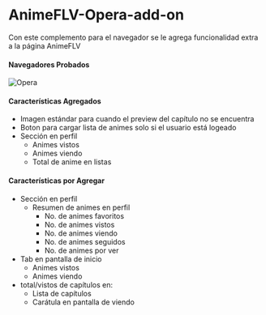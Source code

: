 # AnimeFLV-Opera-add-on

Con este complemento para el navegador se le agrega funcionalidad extra a la página AnimeFLV

#### Navegadores Probados

![Opera](https://img.shields.io/badge/Opera_GX-ff1b2d?logo=opera&logoColor=white)

#### Características Agregados

- Imagen estándar para cuando el preview del capítulo no se encuentra
- Boton para cargar lista de animes solo si el usuario está logeado
- Sección en perfil
  - Animes vistos
  - Animes viendo
  - Total de anime en listas

#### Características por Agregar

- Sección en perfil
  - Resumen de animes en perfil
    - No. de animes favoritos
    - No. de animes vistos
    - No. de animes viendo
    - No. de animes seguidos
    - No. de animes por ver
- Tab en pantalla de inicio
  - Animes vistos
  - Animes viendo
- total/vistos de capítulos en:
  - Lista de capítulos
  - Carátula en pantalla de viendo